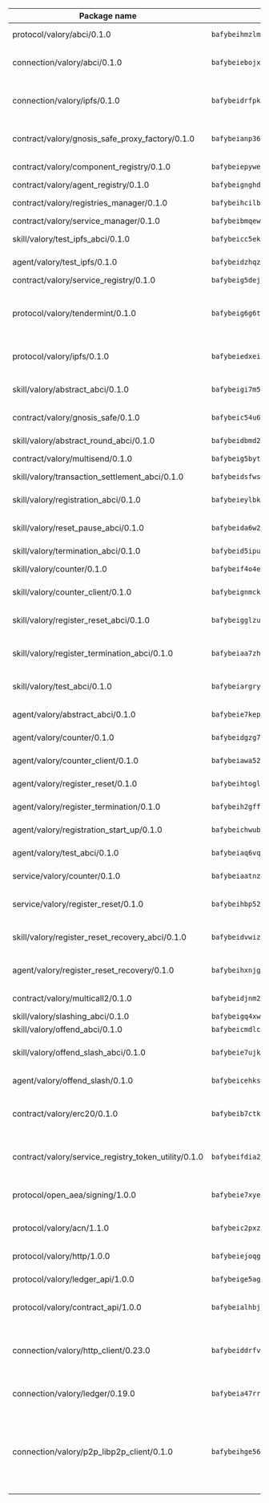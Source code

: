 | Package name                                                  | Package hash                                                  | Description                                                                                                                |
| ------------------------------------------------------------- | ------------------------------------------------------------- | -------------------------------------------------------------------------------------------------------------------------- |
| protocol/valory/abci/0.1.0                                    | `bafybeihmzlmmb4pdo3zkhg6ehuyaa4lhw7bfpclln2o2z7v3o6fcep26iu` | A protocol for ABCI requests and responses.                                                                                |
| connection/valory/abci/0.1.0                                  | `bafybeiebojxskcarfxaq545xca3ylewmdnbsmgqzavss7ihbks4az7ifr4` | connection to wrap communication with an ABCI server.                                                                      |
| connection/valory/ipfs/0.1.0                                  | `bafybeidrfpktv4jwgjgpqdn3k63g7n3t46a7q2r2y6nn3icvpc2bu55jva` | A connection responsible for uploading and downloading files from IPFS.                                                    |
| contract/valory/gnosis_safe_proxy_factory/0.1.0               | `bafybeianp36eoydshddii7f2qkdqjfb47ghabdofbpa4f4wndde2cuctpa` | Gnosis Safe proxy factory (GnosisSafeProxyFactory) contract                                                                |
| contract/valory/component_registry/0.1.0                      | `bafybeiepywewigowj533f55orx7oys3kk5lgdc247p2267scqfyp4gnqle` | Component registry contract                                                                                                |
| contract/valory/agent_registry/0.1.0                          | `bafybeignghdk7oqvyg722gz66tbuj2vj4vkatguj4b6lf5fqzqxkktcke4` | Agent registry contract                                                                                                    |
| contract/valory/registries_manager/0.1.0                      | `bafybeihcilb27ekgoplmc43iog2zrus63fufql4rly2umbuj573nu3zpg4` | Registries Manager contract                                                                                                |
| contract/valory/service_manager/0.1.0                         | `bafybeibmqewfh5wnayopneyv4vx35n5k7loavzmcazyevntdoskw7vasom` | Service Manager contract                                                                                                   |
| skill/valory/test_ipfs_abci/0.1.0                             | `bafybeicc5ek32cds46x6oeib37cinu3xbgwxbi443k3hsg67jt2zh53vmy` | IPFS e2e testing application.                                                                                              |
| agent/valory/test_ipfs/0.1.0                                  | `bafybeidzhqzgmxrpuhbxcs2wqujgj5pogaslcwi3askzksb4kiyosfmy4a` | Agent for testing the ABCI connection.                                                                                     |
| contract/valory/service_registry/0.1.0                        | `bafybeig5dejsuyezds7uqlkcm3xz2pvxamsjmsjidwpwjv6zkkuafz3ex4` | Service Registry contract                                                                                                  |
| protocol/valory/tendermint/0.1.0                              | `bafybeig6g6twajlwssfbfp5rlnu5mwzuu5kgak5cs4fich7rlkx6whesnu` | A protocol for communication between two AEAs to share tendermint configuration details.                                   |
| protocol/valory/ipfs/0.1.0                                    | `bafybeiedxeismnx3k5ty4mvvhlqideixlhqmi5mtcki4lxqfa7uqh7p33u` | A protocol specification for IPFS requests and responses.                                                                  |
| skill/valory/abstract_abci/0.1.0                              | `bafybeigi7m5l6buucytkyu6rsz4rh7lj6wtvvgxxtn6uansj7lcxofvv5e` | The abci skill provides a template of an ABCI application.                                                                 |
| contract/valory/gnosis_safe/0.1.0                             | `bafybeic54u6jwqicav2xtkm6kfb3udjvxzufch5z3vwoloe72a7sjlhgua` | Gnosis Safe (GnosisSafeL2) contract                                                                                        |
| skill/valory/abstract_round_abci/0.1.0                        | `bafybeidbmd2cgffqqfwsyxws5dffsc6nbt5ijgkbhyzse5i42yddmwqlpy` | abstract round-based ABCI application                                                                                      |
| contract/valory/multisend/0.1.0                               | `bafybeig5byt5urg2d2bsecufxe5ql7f4mezg3mekfleeh32nmuusx66p4y` | MultiSend contract                                                                                                         |
| skill/valory/transaction_settlement_abci/0.1.0                | `bafybeidsfwslnbhhhplvgteeec7idrhm7gxpay4f36wwnkgl4mh7ogovke` | ABCI application for transaction settlement.                                                                               |
| skill/valory/registration_abci/0.1.0                          | `bafybeieylbkzk3zju6un3xysextycnj72aniq2britpvnniud4ekglcbbi` | ABCI application for common apps.                                                                                          |
| skill/valory/reset_pause_abci/0.1.0                           | `bafybeida6w2afp4m3dvnbkbwxz67ozjlry3wpsbkxwz7usalm3o2ghy46u` | ABCI application for resetting and pausing app executions.                                                                 |
| skill/valory/termination_abci/0.1.0                           | `bafybeid5ipudhwuiuhbzvpn4usgdm3a3ow3naafuefvetmgbbcy6ugyuwi` | Termination skill.                                                                                                         |
| skill/valory/counter/0.1.0                                    | `bafybeif4o4ei6dn3nn3jb3zsrduzvgccrnkh4t5nb6zid2n3rokvyjddve` | The ABCI Counter application example.                                                                                      |
| skill/valory/counter_client/0.1.0                             | `bafybeignmckuvyuzvnwuhuor7oewy6yu7mpqht6ot46tznwujj5uu5ghc4` | A client for the ABCI counter application.                                                                                 |
| skill/valory/register_reset_abci/0.1.0                        | `bafybeigglzuokzgptfcqhvuec4w3237oxa4cs2n45ene4slspeswup2bfy` | ABCI application for dummy skill that registers and resets                                                                 |
| skill/valory/register_termination_abci/0.1.0                  | `bafybeiaa7zhbv7bocyl2bzyy2y4c6tiwm5mbu5sy4kigyocxosg3d36aem` | ABCI application for dummy skill that registers and resets                                                                 |
| skill/valory/test_abci/0.1.0                                  | `bafybeiargryxoj5i5eyc7yywrqyo4gflihymj2mwz73kawes5srq62hwei` | ABCI application for testing the ABCI connection.                                                                          |
| agent/valory/abstract_abci/0.1.0                              | `bafybeie7kepkev6a3qbi6bc53tpwlvt3o6caxzawt6taupltg7cgocpu2q` | The abstract ABCI AEA - for testing purposes only.                                                                         |
| agent/valory/counter/0.1.0                                    | `bafybeidgzg7ieielosscgljvzfdhlfbnkgs3u7dbtf7xzdasfipgjw7r6i` | The ABCI Counter example as an AEA                                                                                         |
| agent/valory/counter_client/0.1.0                             | `bafybeiawa52cxaqhk43dwwszmm2kbiwnuzv6rftsr2hvxd5t3mys2eaawe` | The ABCI Counter example as an AEA                                                                                         |
| agent/valory/register_reset/0.1.0                             | `bafybeihtoglpj526lhkeuf6ggge33ambjbv3fmuqpdqdfy67koqcgpbmwu` | Register reset to replicate Tendermint issue.                                                                              |
| agent/valory/register_termination/0.1.0                       | `bafybeih2gffcjxstxgtix7bji2zn7p5tade3gwvzi6wlfdmf7cytyatsay` | Register terminate to test the termination feature.                                                                        |
| agent/valory/registration_start_up/0.1.0                      | `bafybeichwub2olbwmlvw4fnyhna5ckbxnwgsjpni66n6dymkidnmglfdpa` | Registration start-up ABCI example.                                                                                        |
| agent/valory/test_abci/0.1.0                                  | `bafybeiaq6vqbpvcv7ueoatnwx2fluz2wphrz4bh4yyz52piucoqafgy4sm` | Agent for testing the ABCI connection.                                                                                     |
| service/valory/counter/0.1.0                                  | `bafybeiaatnzeftzzrqcw2byas7mwqcgnh7e4dohd3nppojqvdyzrepx4ei` | A set of agents incrementing a counter                                                                                     |
| service/valory/register_reset/0.1.0                           | `bafybeihbp52vjkvnem3bchwjhijmxobxlxq2arivsym3y44pmkqctcddia` | Test and debug tendermint reset mechanism.                                                                                 |
| skill/valory/register_reset_recovery_abci/0.1.0               | `bafybeidvwiz7q2zbsujmnvuxur74ppsxvpdvql2myb5pa7k5ut2qaiwhjy` | ABCI application for dummy skill that registers and resets                                                                 |
| agent/valory/register_reset_recovery/0.1.0                    | `bafybeihxnjgdtt62hhce6xacttunkfoa46qd4n56ey5ecf4o5mmsmonuwm` | Agent to showcase hard reset as a recovery mechanism.                                                                      |
| contract/valory/multicall2/0.1.0                              | `bafybeidjnm2zd3dfm3h6d2dg5ns4sqbtp5z7yuiceuuvm5svljqyokdobq` | The MakerDAO multicall2 contract.                                                                                          |
| skill/valory/slashing_abci/0.1.0                              | `bafybeigq4xwkytb7lr6layjdg34lufkjv3f247hjbdz437gphdh4fnuaxy` | Slashing skill.                                                                                                            |
| skill/valory/offend_abci/0.1.0                                | `bafybeicmdlcjcb7xjhip5otbclf4q56ih2rabed7co2wduhiukmidwfxhm` | Offend ABCI application.                                                                                                   |
| skill/valory/offend_slash_abci/0.1.0                          | `bafybeie7ujkl5kepoygrirtlxhwhut6li4pqeqvyfnlernhk2px3ofekki` | ABCI application used in order to test the slashing abci                                                                   |
| agent/valory/offend_slash/0.1.0                               | `bafybeicehkswrhfk4r3c4db22z6prel3ytfq5kz2pkrk5wlss2h764femu` | Offend and slash to test the slashing feature.                                                                             |
| contract/valory/erc20/0.1.0                                   | `bafybeib7ctk3deleyxayrqvropewefr2muj4kcqe3t3wscak25bjmxnqwe` | The scaffold contract scaffolds a contract to be implemented by the developer.                                             |
| contract/valory/service_registry_token_utility/0.1.0          | `bafybeifdia2y5546tvk6xzxeaqzf2n5n7dutj2hdzbgenxohaqhjtnjqm4` | The scaffold contract scaffolds a contract to be implemented by the developer.                                             |
| protocol/open_aea/signing/1.0.0                               | `bafybeie7xyems76v5b4wc2lmaidcujizpxfzjnnwdeokmhje53g7ym25ii` | A protocol for communication between skills and decision maker.                                                            |
| protocol/valory/acn/1.1.0                                     | `bafybeic2pxzfc3voxl2ejhcqyf2ehm4wm5gxvgx7bliloiqi2uppmq6weu` | The protocol used for envelope delivery on the ACN.                                                                        |
| protocol/valory/http/1.0.0                                    | `bafybeiejoqgv7finfxo3rcvvovrlj5ccrbgxodjq43uo26ylpowsa3llfe` | A protocol for HTTP requests and responses.                                                                                |
| protocol/valory/ledger_api/1.0.0                              | `bafybeige5agrztgzfevyglf7mb4o7pzfttmq4f6zi765y4g2zvftbyowru` | A protocol for ledger APIs requests and responses.                                                                         |
| protocol/valory/contract_api/1.0.0                            | `bafybeialhbjvwiwcnqq3ysxcyemobcbie7xza66gaofcvla5njezkvhcka` | A protocol for contract APIs requests and responses.                                                                       |
| connection/valory/http_client/0.23.0                          | `bafybeiddrfvomrmgvh5yuv2coq7ci72wcdf663stayi3m5aawnj4srggce` | The HTTP_client connection that wraps a web-based client connecting to a RESTful API specification.                        |
| connection/valory/ledger/0.19.0                               | `bafybeia47rr37ianvwsh77tjjpv3nwif5sywhhy2fbdshnz4a2icwln76a` | A connection to interact with any ledger API and contract API.                                                             |
| connection/valory/p2p_libp2p_client/0.1.0                     | `bafybeihge56dn3xep2dzomu7rtvbgo4uc2qqh7ljl3fubqdi2lq44gs5lq` | The libp2p client connection implements a tcp connection to a running libp2p node as a traffic delegate to send/receive envelopes to/from agents in the DHT. |
